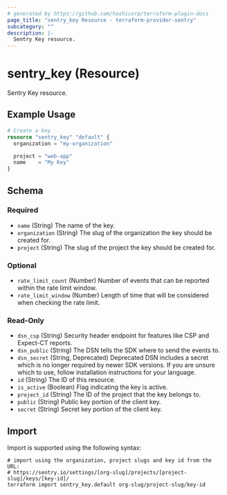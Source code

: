 ```yaml
---
# generated by https://github.com/hashicorp/terraform-plugin-docs
page_title: "sentry_key Resource - terraform-provider-sentry"
subcategory: ""
description: |-
  Sentry Key resource.
---
```


# sentry_key (Resource)

Sentry Key resource.

## Example Usage

```terraform
# Create a key
resource "sentry_key" "default" {
  organization = "my-organization"

  project = "web-app"
  name    = "My Key"
}
```

<!-- schema generated by tfplugindocs -->
## Schema

### Required

- `name` (String) The name of the key.
- `organization` (String) The slug of the organization the key should be created for.
- `project` (String) The slug of the project the key should be created for.

### Optional

- `rate_limit_count` (Number) Number of events that can be reported within the rate limit window.
- `rate_limit_window` (Number) Length of time that will be considered when checking the rate limit.

### Read-Only

- `dsn_csp` (String) Security header endpoint for features like CSP and Expect-CT reports.
- `dsn_public` (String) The DSN tells the SDK where to send the events to.
- `dsn_secret` (String, Deprecated) Deprecated DSN includes a secret which is no longer required by newer SDK versions. If you are unsure which to use, follow installation instructions for your language.
- `id` (String) The ID of this resource.
- `is_active` (Boolean) Flag indicating the key is active.
- `project_id` (String) The ID of the project that the key belongs to.
- `public` (String) Public key portion of the client key.
- `secret` (String) Secret key portion of the client key.

## Import

Import is supported using the following syntax:

```shell
# import using the organization, project slugs and key id from the URL:
# https://sentry.io/settings/[org-slug]/projects/[project-slug]/keys/[key-id]/
terraform import sentry_key.default org-slug/project-slug/key-id
```
